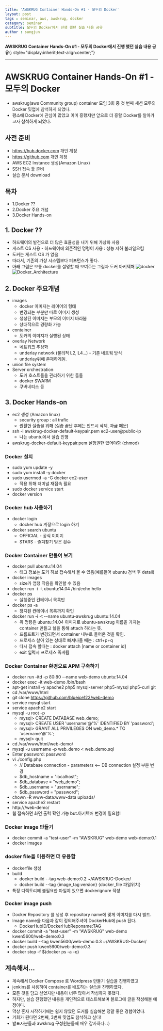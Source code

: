 ```yaml
---
title: 'AWSKRUG Container Hands-On #1 - 모두의 Docker'  
layout: post  
tags : seminar, aws, awskrug, docker
category: seminar
subtitle: 모두의 Docker에서 진행 했던 실습 내용 공유
author : sungjun
---
```


**AWSKRUG Container Hands-On #1 - 모두의 Docker에서 진행 했던 실습 내용 공유**{: style="display:inherit;text-align:center;"}

---

# AWSKRUG Container Hands-On #1 - 모두의 Docker
- awskrug(aws Community group) container 모임 3회 중 첫 번째 세션 모두의 Docker 밋업에 참석하게 되었다.
- 평소에 Docker에 관심이 많았고 이미 흥했지만 앞으로 더 흥할 Docker를 알아가고자 참석하게 되었다.

## 사전 준비
- <https://hub.docker.com> 개인 계정
- <https://github.com> 개인 계정
- AWS EC2 Instance 생성(Amazon Linux)
- SSH 접속 툴 준비
- 실습 문서 download

## 목차
- 1.Docker ??
- 2.Docker 주요 개념
- 3.Docker Hands-on

## 1. Docker ??
- 하드웨어의 발전으로 더 많은 효율성을 내기 위해 가상화 사용
- 게스트 OS 사용 - 하드웨어에 의존적인 명령어 사용 : 성능 저하 불러일으킴
- 도커는 게스트 OS 가 없음
- 따라서, 기존의 가상 시스템보다 퍼포먼스가 좋다.
- 아래 그림은 보통 docker를 설명할 때 보여주는 그림과 도커 아키텍처
![docker](/assets/images/usingimages/awsDocker/docker.jpg)
![Docker_Architecture](/assets/images/usingimages/awsDocker/Docker_Architecture.png)

## 2. Docker 주요개념
- images
  - docker 이미지는 레이어의 형태
  - 변경되는 부분만 따로 이미지 생성
  - 생성된 이미지는 부모의 이미지 바라봄
  - 상대적으로 경량화 가능
- container
   - 도커의 이미지가 실행된 상태
- overlay Network
   - 네트워크 추상화
   - underlay network (물리적 L2, L4...) - 기존 네트웍 방식
   - underlay위에 존재하게됨.
- union file system
- Server orchestration
  - 도커 호스트들을 관리하기 위한 툴들
  - docker SWARM
  - 쿠버네티스 등

## 3. Docker Hands-on
- ec2 생성 (Amazon linux)
  - security group : all trafic
  - 원활한 실습을 위해 (실습 끝난 후에는 반드시 삭제, 과금 때문)
- ssh -i awskrug-docker-default-keypair.pem ec2-user@public-ip
  - 나는 ubuntu에서 실습 진행
- awskrug-docker-default-keypair.pem 실행권한 있어야함 (chmod)

### Docker 설치
- sudo yum update -y
- sudo yum install -y docker
- sudo usermod -a -G docker ec2-user
  - 적용 위해 터미널 재접속 필요
- sudo docker service start
- docker version

### Docker hub 사용하기
- docker login
  - docker hub 계정으로 login 하기
- docker search ubuntu
  - OFFICIAL - 공식 이미지
  - STARS - 즐겨찾기 받은 횟수

### Docker Container 만들어 보기
- docker pull ubuntu:14.04
  - 태그 정보는 도커 허브 접속해서 볼 수 있음(예를들어 ubuntu 검색 후 detail)
- docker images
  - size가 엄청 작음을 확인할 수 있음
- docker run -i -t ubuntu:14.04 /bin/echo hello
- docker ps
  - 실행중인 컨테이너 목록만
- docker ps -a
  - 정지된 컨테이너 목록까지 확인
- docker run -i -t --name ubuntu-awskrug ubuntu:14.04
  - 위 명령은 ubuntu:14.04 이미지로 ubuntu-awskrug 이름을 가지는 container 만들고 쉘을 통해 attach 하라는 뜻.
  - 프롬프트가 변경되면서 container 내부로 들어온 것을 확인.
  - 프로세스 살아 있는 상태로 빠져나올 때는 : ctrl+p+q
  - 다시 접속 할때는 : docker attach [name or container id]
  - exit 입력시 프로세스 죽게됨

### Docker Container 환경으로 APM 구축하기
- docker run -itd -p 80:80 --name web-demo ubuntu:14.04
- docker exec -it web-demo /bin/bash
- apt-get install -y apache2 php5 mysql-server php5-mysql php5-curl git
- cd /var/www/html
- git clone https://github.com/blueice123/web-demo
- service mysql start
- service apache2 start
- mysql -u root -p
  - mysql> CREATE DATABASE web_demo;
  - mysql> CREATE USER 'username'@'%' IDENTIFIED BY 'password';
  - mysql> GRANT ALL PRIVILEGES ON web_demo.* TO 'username'@'%';
  - mysql> quit
- cd /var/www/html/web-demo/
- mysql -u username -p web_demo < web_demo.sql
- Enter password: password
- vi ./config.php   
  - // Database connection - parameters  <-- DB connection 설정 부분 변경
  - $db_hostname = "localhost";
  - $db_database = "web_demo";
  - $db_username = "username";
  - $db_password = "password";
- chown -R www-data:www-data uploads/
- service apache2 restart
- http://<Docker Host Public IP>/web-demo/
- 웹 접속하면 화면 출력 확인 가능 but.아키텍처 변경이 필요함!

### Docker image 만들기
- docker commit -a "test-user" -m "AWSKRUG" web-demo web-demo:0.1
- docker images

### docker file을 이용하면 더 유용함
- dockerfile 생성
- build
  - docker build --tag web-demo:0.2 ~/AWSKRUG-Docker/
  - docker build --tag {image_tag:version} {docker_file 파일위치}
- 특정 디렉토리에 불필요한 파일이 있으면 dockerignore 작성

### Docker image push
- Docker Repository 를 생성 후 repository name에 맞게 이미지를 다시 빌드.
- Image name을 다음과 같이 정의해주셔야 DockerHub에 push 된다.   
  - DockerHubID/DockerHubReponame:TAG
- docker commit -a "test-user" -m "AWSKRUG" web-demo kwen5600/web-demo:0.3
- docker build --tag kwen5600/web-demo:0.3 ~/AWSKRUG-Docker/
- docker push kwen5600/web-demo:0.3
- docker stop -f $(docker ps -a -q)

## 계속해서...
- 계속해서 Docker Compose 로 Wordpress 만들기 실습을 진행하였고
- jenkins를 사용하여 container를 배포하는 실습을 진행하였다.
- 모든 것을 담고 싶었지만 내용이 너무 많아서 작성하지 못했다.
- 하지만, 실습 진행했던 내용을 개인적으로 테스트해보며 블로그에 글을 작성해볼 예정이다.
- 막상 혼자 시작하기에는 쉽지 않았던 도커를 실습해본 정말 좋은 경험이었다.
- 기회가 된다면 2번째, 3번째 밋업도 참석하고 싶다!
- 발표자분들과 awskrug 구성원분들께 매우 감사하다. :)
